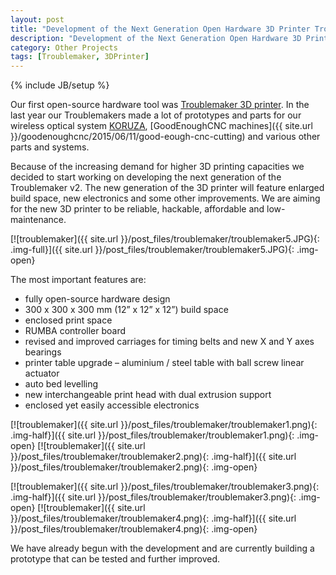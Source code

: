 ```yaml
---
layout: post
title: "Development of the Next Generation Open Hardware 3D Printer Troublemaker"
description: "Development of the Next Generation Open Hardware 3D Printer Troublemaker."
category: Other Projects
tags: [Troublemaker, 3DPrinter]
---
```

{% include JB/setup %}

Our first open-source hardware tool was [Troublemaker 3D printer](http://www.thingiverse.com/thing:263814). In the last year our Troublemakers made a lot of prototypes and parts for our wireless optical system [KORUZA](http://koruza.net/), [GoodEnoughCNC machines]({{ site.url }}/goodenoughcnc/2015/06/11/good-eough-cnc-cutting) and various other parts and systems.

Because of the increasing demand for higher 3D printing capacities we decided to start working on developing the next generation of the Troublemaker v2. The new generation of the 3D printer will feature enlarged build space, new electronics and some other improvements. We are aiming for the new 3D printer to be reliable, hackable, affordable and low-maintenance.

[![troublemaker]({{ site.url }}/post_files/troublemaker/troublemaker5.JPG){: .img-full}]({{ site.url }}/post_files/troublemaker/troublemaker5.JPG){: .img-open}

The most important features are:

 * fully open-source hardware design
 * 300 x 300 x 300 mm (12” x 12” x 12”) build space
 * enclosed print space
 * RUMBA controller board
 * revised and improved carriages for timing belts and new X and Y axes bearings
 * printer table upgrade – aluminium / steel table with ball screw linear actuator
 * auto bed levelling
 * new interchangeable print head with dual extrusion support
 * enclosed yet easily accessible electronics
 
 [![troublemaker]({{ site.url }}/post_files/troublemaker/troublemaker1.png){: .img-half}]({{ site.url }}/post_files/troublemaker/troublemaker1.png){: .img-open}
 [![troublemaker]({{ site.url }}/post_files/troublemaker/troublemaker2.png){: .img-half}]({{ site.url }}/post_files/troublemaker/troublemaker2.png){: .img-open}

 [![troublemaker]({{ site.url }}/post_files/troublemaker/troublemaker3.png){: .img-half}]({{ site.url }}/post_files/troublemaker/troublemaker3.png){: .img-open}
 [![troublemaker]({{ site.url }}/post_files/troublemaker/troublemaker4.png){: .img-half}]({{ site.url }}/post_files/troublemaker/troublemaker4.png){: .img-open}

We have already begun with the development and are currently building a prototype that can be tested and further improved.
